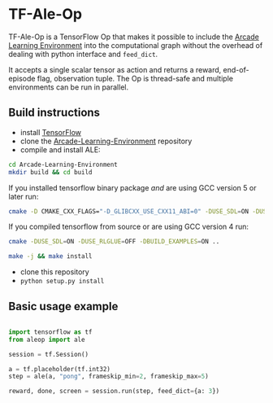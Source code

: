 # TF-Ale-Op
TF-Ale-Op is a TensorFlow Op that makes it possible to include the [Arcade Learning Environment](http://www.arcadelearningenvironment.org/) into the computational graph without the overhead of dealing with python interface and `feed_dict`. 

It accepts a single scalar tensor as action and returns a reward, end-of-episode flag, observation tuple. The Op is thread-safe and multiple environments can be run in parallel.


## Build instructions
- install [TensorFlow](https://www.tensorflow.org/install/)
- clone the [Arcade-Learning-Environment](https://github.com/mgbellemare/Arcade-Learning-Environment) repository
- compile and install ALE:
```bash
cd Arcade-Learning-Environment
mkdir build && cd build
```
If you installed tensorflow binary package *and* are using GCC version 5 or later run:
```bash
cmake -D CMAKE_CXX_FLAGS="-D_GLIBCXX_USE_CXX11_ABI=0" -DUSE_SDL=ON -DUSE_RLGLUE=OFF -DBUILD_EXAMPLES=ON ..
```
If you compiled tensorflow from source or are using GCC version 4 run:
```bash
cmake -DUSE_SDL=ON -DUSE_RLGLUE=OFF -DBUILD_EXAMPLES=ON ..
```

```bash
make -j && make install
```

- clone this repository
- `python setup.py install`

## Basic usage example

```python

import tensorflow as tf
from aleop import ale

session = tf.Session()

a = tf.placeholder(tf.int32)
step = ale(a, "pong", frameskip_min=2, frameskip_max=5)

reward, done, screen = session.run(step, feed_dict={a: 3})
```

